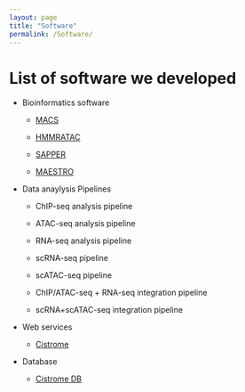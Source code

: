 ```yaml
---
layout: page
title: "Software"
permalink: /Software/
---
```


# List of software we developed

- Bioinformatics software

	- [MACS]

	- [HMMRATAC]

	- [SAPPER]

	- [MAESTRO]

- Data anaylysis Pipelines

	- ChIP-seq analysis pipeline

	- ATAC-seq analysis pipeline

	- RNA-seq analysis pipeline

	- scRNA-seq pipeline

	- scATAC-seq pipeline

	- ChIP/ATAC-seq + RNA-seq integration pipeline

	- scRNA+scATAC-seq integration pipeline

- Web services

	- [Cistrome]

- Database

	- [Cistrome DB]


[MACS]: https://github.com/macs3-project/MACS
[HMMRATAC]: https://github.com/LiuLabUB/HMMRATAC
[SAPPER]: https://github.com/taoliu/SAPPER
[MAESTRO]: https://github.com/liulab-dfci/MAESTRO
[Cistrome]: http://cistrome.org/ap/root
[Cistrome DB]: http://cistrome.org/db/
